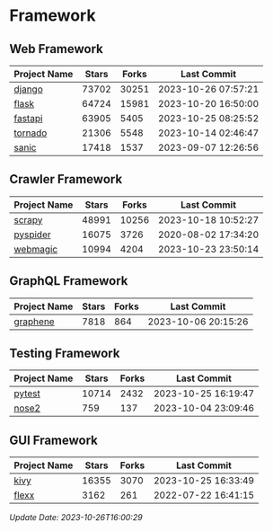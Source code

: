 # Framework

## Web Framework
| Project Name | Stars | Forks | Last Commit |
| ------------ | ----- | ----- | ----------- |
| [django](https://github.com/django/django) | 73702 | 30251 | 2023-10-26 07:57:21 |
| [flask](https://github.com/pallets/flask) | 64724 | 15981 | 2023-10-20 16:50:00 |
| [fastapi](https://github.com/tiangolo/fastapi) | 63905 | 5405 | 2023-10-25 08:25:52 |
| [tornado](https://github.com/tornadoweb/tornado) | 21306 | 5548 | 2023-10-14 02:46:47 |
| [sanic](https://github.com/sanic-org/sanic) | 17418 | 1537 | 2023-09-07 12:26:56 |

## Crawler Framework
| Project Name | Stars | Forks | Last Commit |
| ------------ | ----- | ----- | ----------- |
| [scrapy](https://github.com/scrapy/scrapy) | 48991 | 10256 | 2023-10-18 10:52:27 |
| [pyspider](https://github.com/binux/pyspider) | 16075 | 3726 | 2020-08-02 17:34:20 |
| [webmagic](https://github.com/code4craft/webmagic) | 10994 | 4204 | 2023-10-23 23:50:14 |

## GraphQL Framework
| Project Name | Stars | Forks | Last Commit |
| ------------ | ----- | ----- | ----------- |
| [graphene](https://github.com/graphql-python/graphene) | 7818 | 864 | 2023-10-06 20:15:26 |

## Testing Framework
| Project Name | Stars | Forks | Last Commit |
| ------------ | ----- | ----- | ----------- |
| [pytest](https://github.com/pytest-dev/pytest) | 10714 | 2432 | 2023-10-25 16:19:47 |
| [nose2](https://github.com/nose-devs/nose2) | 759 | 137 | 2023-10-04 23:09:46 |

## GUI Framework
| Project Name | Stars | Forks | Last Commit |
| ------------ | ----- | ----- | ----------- |
| [kivy](https://github.com/kivy/kivy) | 16355 | 3070 | 2023-10-25 16:33:49 |
| [flexx](https://github.com/flexxui/flexx) | 3162 | 261 | 2022-07-22 16:41:15 |

*Update Date: 2023-10-26T16:00:29*